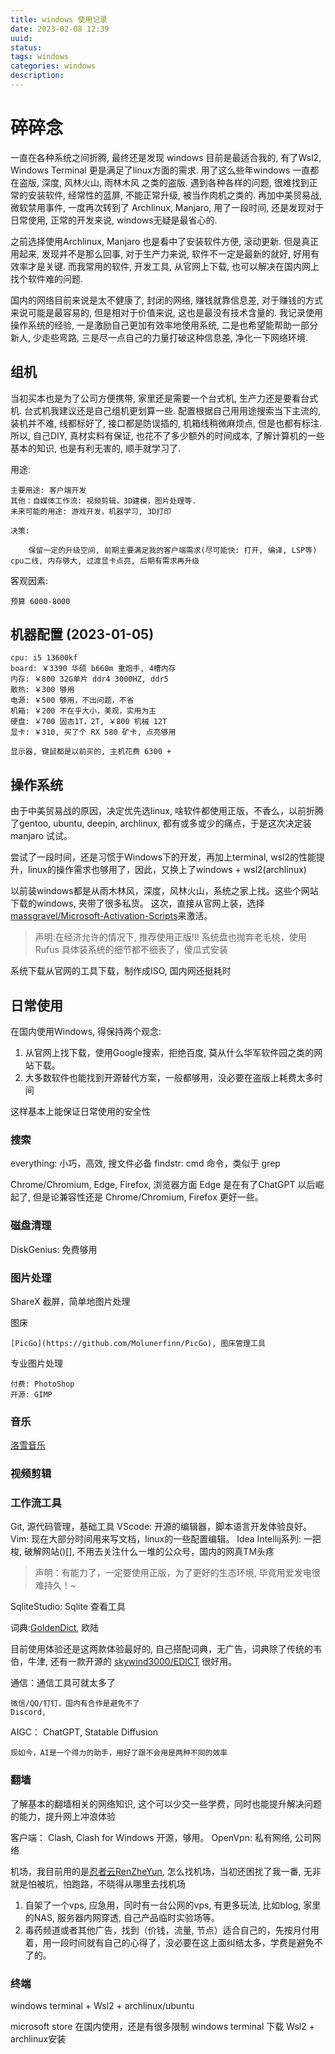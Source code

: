 ```yaml
---
title: windows 使用记录
date: 2023-02-08 12:39
uuid: 
status: 
tags: windows
categories: windows
description: 
---
```

# 碎碎念

一直在各种系统之间折腾, 最终还是发现 windows 目前是最适合我的, 有了Wsl2, Windows Terminal 更是满足了linux方面的需求. 
用了这么些年windows 一直都在盗版, 深度, 风林火山, 雨林木风 之类的盗版. 遇到各种各样的问题, 很难找到正常的安装软件, 经常性的蓝屏, 不能正常升级, 被当作肉机之类的.
再加中美贸易战, 微软禁用事件, 一度再次转到了 Archlinux, Manjaro, 用了一段时间, 还是发现对于日常使用, 正常的开发来说, windows无疑是最省心的. 

之前选择使用Archlinux, Manjaro 也是看中了安装软件方便, 滚动更新. 但是真正用起来, 发现并不是那么回事, 
对于生产力来说, 软件不一定是最新的就好, 好用有效率才是关键. 而我常用的软件, 开发工具, 从官网上下载, 也可以解决在国内网上找个软件难的问题. 

国内的网络目前来说是太不健康了, 封闭的网络, 赚钱就靠信息差, 对于赚钱的方式来说可能是最容易的, 但是相对于价值来说, 这也是最没有技术含量的. 
我记录使用操作系统的经验, 一是激励自己更加有效率地使用系统, 二是也希望能帮助一部分新人, 少走些弯路, 三是尽一点自己的力量打破这种信息差, 净化一下网络环境.

## 组机

当初买本也是为了公司方便携带, 家里还是需要一个台式机, 生产力还是要看台式机.
台式机我建议还是自己组机更划算一些.
配置根据自己用用途搜索当下主流的, 装机并不难, 线都标好了, 接口都是防误插的, 机箱线稍微麻烦点, 但是也都有标注. 
所以, 自己DIY, 真材实料有保证, 也花不了多少额外的时间成本, 了解计算机的一些基本的知识, 也是有利无害的, 顺手就学习了. 

用途:

	主要用途: 客户端开发
	其他：自媒体工作流: 视频剪辑，3D建模，图片处理等.
	未来可能的用途: 游戏开发，机器学习, 3D打印

	决策: 

		保留一定的升级空间, 前期主要满足我的客户端需求(尽可能快: 打开, 编译, LSP等) cpu二线, 内存够大, 过渡显卡点亮, 后期有需求再升级

客观因素:

	预算 6000-8000

## 机器配置 (2023-01-05)

	cpu: i5 13600kf
	board: ￥3390 华硕 b660m 重炮手, 4槽内存
	内存: ￥800 32G单片 ddr4 3000HZ, ddr5 
	散热: ￥300 够用
	电源: ￥500 够用，不出问题，不省
	机箱: ￥200 不在乎大小，美观，实用为主
	硬盘: ￥700 固态1T，2T, ￥800 机械 12T
	显卡: ￥310, 买了个 RX 580 矿卡, 点亮够用

	显示器, 键鼠都是以前买的, 主机花费 6300 + 

## 操作系统

由于中美贸易战的原因，决定优先选linux, 啥软件都使用正版，不香么，以前折腾了gentoo, ubuntu, deepin, archlinux, 都有或多或少的痛点，于是这次决定装 manjaro 试试。

尝试了一段时间，还是习惯于Windows下的开发，再加上terminal, wsl2的性能提升，linux的操作需求也够用了，因此，又换上了windows + wsl2(archlinux)

以前装windows都是从雨木林风，深度，风林火山，系统之家上找。这些个网站下载的windows, 夹带了很多私货。
这次，直接从官网上装，选择[massgravel/Microsoft-Activation-Scripts](https://github.com/massgravel/Microsoft-Activation-Scripts)来激活。
> 声明:在经济允许的情况下, 推荐使用正版!!!
系统盘也抛弃老毛桃，使用Rufus
具体装系统的细节都不细表了，傻瓜式安装

系统下载从官网的工具下载，制作成ISO, 国内网还挺耗时

## 日常使用

在国内使用Windows, 得保持两个观念: 

1. 从官网上找下载，使用Google搜索，拒绝百度, 莫从什么华军软件园之类的网站下载。
2. 大多数软件也能找到开源替代方案，一般都够用，没必要在盗版上耗费太多时间

这样基本上能保证日常使用的安全性

### 搜索

everything: 小巧，高效, 搜文件必备
findstr: cmd 命令，类似于 grep

Chrome/Chromium, Edge, Firefox, 浏览器方面 Edge 是在有了ChatGPT 以后崛起了, 但是论兼容性还是 Chrome/Chromium, Firefox 更好一些。

### 磁盘清理

DiskGenius: 免费够用

### 图片处理
ShareX 
	截屏，简单地图片处理

图床

	[PicGo](https://github.com/Molunerfinn/PicGo), 图床管理工具

专业图片处理

	付费: PhotoShop
	开源: GIMP

### 音乐

[洛雪音乐](https://github.com/lyswhut/lx-music-desktop)

### 视频剪辑

### 工作流工具

Git, 源代码管理，基础工具
VScode: 开源的编辑器，脚本语言开发体验良好。
Vim: 现在大部分时间用来写文档，linux的一些配置编辑。
Idea Intellij系列: 一把梭, 破解网站()[], 不用去关注什么一堆的公众号，国内的网真TM头疼
> 声明：有能力了，一定要使用正版，为了更好的生态环境, 毕竟用爱发电很难持久！~

SqliteStudio: Sqlite 查看工具

词典:[GoldenDict](http://goldendict.org/), 欧陆

目前使用体验还是这两款体验最好的, 自己搭配词典，无广告，词典除了传统的韦伯，牛津, 还有一款开源的 [skywind3000/EDICT](https://github.com/skywind3000/ECDICT) 很好用。

通信：通信工具可就太多了

	微信/QQ/钉钉，国内有合作是避免不了
	Discord, 

AIGC： ChatGPT, Statable Diffusion

	现如今，AI是一个得力的助手，用好了跟不会用是两种不同的效率

### 翻墙

了解基本的翻墙相关的网络知识, 这个可以少交一些学费，同时也能提升解决问题的能力，提升网上冲浪体验

客户端： 
	Clash, Clash for Windows 开源，够用。
	OpenVpn: 私有网络, 公司网络

机场，我目前用的是[忍者云RenZheYun](https://renzhe.cloud/auth/register?code=a1gN), 怎么找机场，当初还困扰了我一番, 无非就是怕被坑，怕跑路，不晓得从哪里去找机场
1. 自架了一个vps, 应急用，同时有一台公网的vps, 有更多玩法, 比如blog, 家里的NAS, 服务器内网穿透, 自己产品临时实验场等。
2. 毒药频道或者其他广告，找到（价钱，流量, 节点）适合自己的，先按月付用着，用一段时间就有自己的心得了，没必要在这上面纠结太多，学费是避免不了的。

### 终端

windows terminal + Wsl2 + archlinux/ubuntu

microsoft store 在国内使用，还是有很多限制
windows terminal 下载
Wsl2 + archlinux安装
